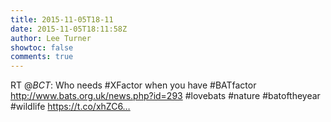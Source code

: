 ```yaml
---
title: 2015-11-05T18-11
date: 2015-11-05T18:11:58Z
author: Lee Turner
showtoc: false
comments: true
---
```


RT @_BCT_: Who needs #XFactor when you have #BATfactor http://www.bats.org.uk/news.php?id=293 #lovebats #nature #batoftheyear #wildlife https://t.co/xhZC6…

